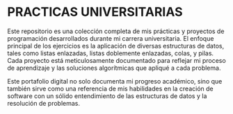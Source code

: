# PRACTICAS UNIVERSITARIAS

Este repositorio es una colección completa de mis prácticas y proyectos de programación desarrollados durante mi carrera universitaria. El enfoque principal de los ejercicios es la aplicación de diversas estructuras de datos, tales como listas enlazadas, listas doblemente enlazadas, colas, y pilas. Cada proyecto está meticulosamente documentado para reflejar mi proceso de aprendizaje y las soluciones algorítmicas que apliqué a cada problema.

Este portafolio digital no solo documenta mi progreso académico, sino que también sirve como una referencia de mis habilidades en la creación de software con un sólido entendimiento de las estructuras de datos y la resolución de problemas.
